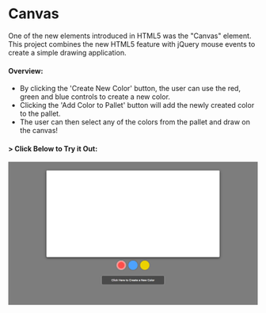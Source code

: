 # Canvas

One of the new elements introduced in HTML5 was the "Canvas" element. This project combines the new HTML5 feature with jQuery mouse events to create a simple drawing application.

#### Overview:
* By clicking the 'Create New Color' button, the user can use the red, green and blue controls to create a new color.
* Clicking the 'Add Color to Pallet' button will add the newly created color to the pallet.
* The user can then select any of the colors from the pallet and draw on the canvas!

#### > __Click Below to Try it Out:__
[![Canvas](img/canvas1.png)](https://aolaleye.github.io/canvas/)
